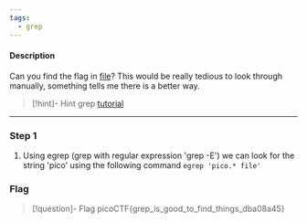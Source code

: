 ```yaml
---
tags:
  - grep
---
```

#### Description

Can you find the flag in [file](https://jupiter.challenges.picoctf.org/static/495d43ee4a2b9f345a4307d053b4d88d/file)? This would be really tedious to look through manually, something tells me there is a better way.

> [!hint]- Hint
> grep [tutorial](https://ryanstutorials.net/linuxtutorial/grep.php)


---

### Step 1
1. Using egrep (grep with regular expression 'grep -E') we can look for the string 'pico' using the following command `egrep 'pico.* file'`


### Flag
> [!question]- Flag
> picoCTF{grep_is_good_to_find_things_dba08a45}







